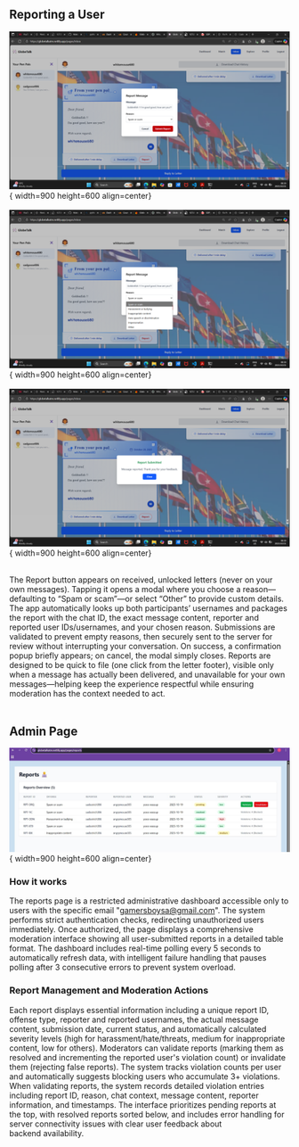 ## Reporting a User
![Sprint Review Screenshot](../../images/report1.png){ width=900 height=600 align=center}
<br><br>
![Sprint Review Screenshot](../../images/report2.png){ width=900 height=600 align=center}
<br><br>
![Sprint Review Screenshot](../../images/report3.png){ width=900 height=600 align=center}
<br><br>

The Report button appears on received, unlocked letters (never on your own messages). Tapping it opens a modal where you choose a reason—defaulting to “Spam or scam”—or select “Other” to provide custom details. The app automatically looks up both participants’ usernames and packages the report with the chat ID, the exact message content, reporter and reported user IDs/usernames, and your chosen reason. Submissions are validated to prevent empty reasons, then securely sent to the server for review without interrupting your conversation. On success, a confirmation popup briefly appears; on cancel, the modal simply closes. Reports are designed to be quick to file (one click from the letter footer), visible only when a message has actually been delivered, and unavailable for your own messages—helping keep the experience respectful while ensuring moderation has the context needed to act.
<br><br>

## Admin Page
![Sprint Review Screenshot](../../images/admin.jpg){ width=900 height=600 align=center}
### How it works
The reports page is a restricted administrative dashboard accessible only to users with the specific email "gamersboysa@gmail.com". The system performs strict authentication checks, redirecting unauthorized users immediately. Once authorized, the page displays a comprehensive moderation interface showing all user-submitted reports in a detailed table format. The dashboard includes real-time polling every 5 seconds to automatically refresh data, with intelligent failure handling that pauses polling after 3 consecutive errors to prevent system overload.
### Report Management and Moderation Actions
Each report displays essential information including a unique report ID, offense type, reporter and reported usernames, the actual message content, submission date, current status, and automatically calculated severity levels (high for harassment/hate/threats, medium for inappropriate content, low for others). Moderators can validate reports (marking them as resolved and incrementing the reported user's violation count) or invalidate them (rejecting false reports). The system tracks violation counts per user and automatically suggests blocking users who accumulate 3+ violations. When validating reports, the system records detailed violation entries including report ID, reason, chat context, message content, reporter information, and timestamps. The interface prioritizes pending reports at the top, with resolved reports sorted below, and includes error handling for server connectivity issues with clear user feedback about backend availability.




